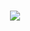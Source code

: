 

<h1 align="center">
    <img src="https://readme-typing-svg.herokuapp.com?font=Fira+Code&size=15&pause=1000&color=50FF00&random=false&width=435&separator=%3C&lines=Hi+There!+👋,+I’m+@j10nelop;"/>
</h1>
<!---
j10nelop/j10nelop is a ✨ special ✨ repository because its `README.md` (this file) appears on your GitHub profile.
You can click the Preview link to take a look at your changes.
--->
